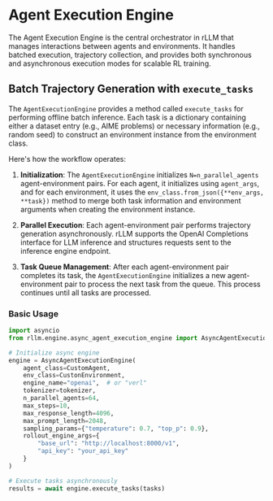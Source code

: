 # Agent Execution Engine

The Agent Execution Engine is the central orchestrator in rLLM that manages interactions between agents and environments. It handles batched execution, trajectory collection, and provides both synchronous and asynchronous execution modes for scalable RL training.

## Batch Trajectory Generation with `execute_tasks`

The `AgentExecutionEngine` provides a method called `execute_tasks` for performing offline batch inference. Each task is a dictionary containing either a dataset entry (e.g., AIME problems) or necessary information (e.g., random seed) to construct an environment instance from the environment class. 

Here's how the workflow operates:

1. **Initialization**: The `AgentExecutionEngine` initializes `N=n_parallel_agents` agent-environment pairs. For each agent, it initializes using `agent_args`, and for each environment, it uses the `env_class.from_json({**env_args, **task})` method to merge both task information and environment arguments when creating the environment instance.

2. **Parallel Execution**: Each agent-environment pair performs trajectory generation asynchronously. rLLM supports the OpenAI Completions interface for LLM inference and structures requests sent to the inference engine endpoint.

3. **Task Queue Management**: After each agent-environment pair completes its task, the `AgentExecutionEngine` initializes a new agent-environment pair to process the next task from the queue. This process continues until all tasks are processed.


### Basic Usage

```python
import asyncio
from rllm.engine.async_agent_execution_engine import AsyncAgentExecutionEngine

# Initialize async engine
engine = AsyncAgentExecutionEngine(
    agent_class=CustomAgent,
    env_class=CustonEnvironment,
    engine_name="openai",  # or "verl"
    tokenizer=tokenizer,
    n_parallel_agents=64,
    max_steps=10,
    max_response_length=4096,
    max_prompt_length=2048,
    sampling_params={"temperature": 0.7, "top_p": 0.9},
    rollout_engine_args={
        "base_url": "http://localhost:8000/v1",
        "api_key": "your_api_key"
    }
)

# Execute tasks asynchronously
results = await engine.execute_tasks(tasks)
```
